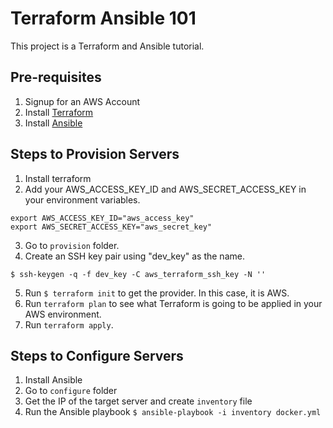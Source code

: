 # Terraform Ansible 101 

This project is a Terraform and Ansible tutorial.

## Pre-requisites
1. Signup for an AWS Account
2. Install [Terraform](https://www.terraform.io/downloads.html)
3. Install [Ansible](http://docs.ansible.com/ansible/latest/intro_installation.html)

## Steps to Provision Servers
1. Install terraform
2. Add your AWS_ACCESS_KEY_ID and AWS_SECRET_ACCESS_KEY in your environment variables.
```
export AWS_ACCESS_KEY_ID="aws_access_key"
export AWS_SECRET_ACCESS_KEY="aws_secret_key"
```
3. Go to `provision` folder.
4. Create an SSH key pair using "dev_key" as the name. 
```
$ ssh-keygen -q -f dev_key -C aws_terraform_ssh_key -N ''
```
5. Run `$ terraform init` to get the provider.  In this case, it is AWS.
6. Run `terraform plan` to see what Terraform is going to be applied in your AWS environment. 
7. Run `terraform apply`.


## Steps to Configure Servers
1. Install Ansible
2. Go to `configure` folder
3. Get the IP of the target server and create `inventory` file
4. Run the Ansible playbook `$ ansible-playbook -i inventory docker.yml`